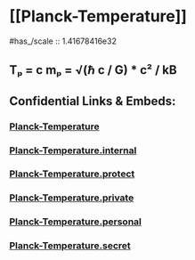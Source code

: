 ﻿
# [[Planck-Temperature]] 

#has_/scale :: 1.41678416e32


## Tₚ = c mₚ = √(ℏ c / G) * c² / kB



## Confidential Links & Embeds: 

### [Planck-Temperature](/_public/Unit/Planck-Unit/Planck-Temperature.md) 

### [Planck-Temperature.internal](/_internal/Unit/Planck-Unit/Planck-Temperature.internal.md) 

### [Planck-Temperature.protect](/_protect/Unit/Planck-Unit/Planck-Temperature.protect.md) 

### [Planck-Temperature.private](/_private/Unit/Planck-Unit/Planck-Temperature.private.md) 

### [Planck-Temperature.personal](/_personal/Unit/Planck-Unit/Planck-Temperature.personal.md) 

### [Planck-Temperature.secret](/_secret/Unit/Planck-Unit/Planck-Temperature.secret.md) 
